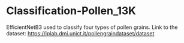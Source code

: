 # Classification-Pollen_13K
EfficientNetB3 used to classify four types of pollen grains. 
Link to the dataset: https://iplab.dmi.unict.it/pollengraindataset/dataset 
